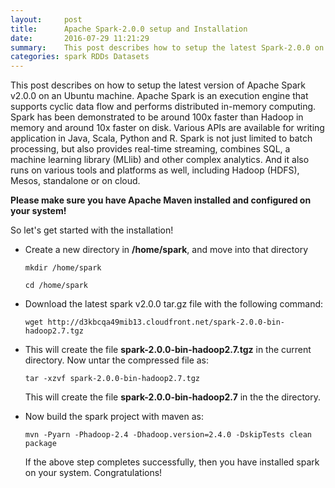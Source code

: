 ```yaml
---
layout:     post
title:      Apache Spark-2.0.0 setup and Installation
date:       2016-07-29 11:21:29
summary:    This post describes how to setup the latest Spark-2.0.0 on an Ubuntu (Linux) server. 
categories: spark RDDs Datasets
---
```


This post describes on how to setup the latest version of Apache Spark v2.0.0 on an Ubuntu machine. Apache Spark is an execution engine that supports cyclic data flow and performs distributed in-memory computing. Spark has been demonstrated to be around 100x faster than Hadoop in memory and around 10x faster on disk. Various APIs are available for writing application in Java, Scala, Python and R. Spark is not just limited to batch processing, but also provides real-time streaming, combines SQL, a machine learning library (MLlib) and other complex analytics. And it also runs on various tools and platforms as well, including Hadoop (HDFS), Mesos, standalone or on cloud.

<b>Please make sure you have Apache Maven installed and configured on your system!</b>

So let's get started with the installation!

- Create a new directory in <b>/home/spark</b>, and move into that directory
	
	```
	mkdir /home/spark
	```

	```
	cd /home/spark
	```

- Download the latest spark v2.0.0 tar.gz file with the following command:

	```
	wget http://d3kbcqa49mib13.cloudfront.net/spark-2.0.0-bin-hadoop2.7.tgz
	```

- This will create the file <b>spark-2.0.0-bin-hadoop2.7.tgz</b> in the current directory. Now untar the compressed file as:

	```
	tar -xzvf spark-2.0.0-bin-hadoop2.7.tgz
	```

	This will create the file <b>spark-2.0.0-bin-hadoop2.7</b> in the the directory.

- Now build the spark project with maven as:

	```
	mvn -Pyarn -Phadoop-2.4 -Dhadoop.version=2.4.0 -DskipTests clean package
	```

	If the above step completes successfully, then you have installed spark on your system. Congratulations!